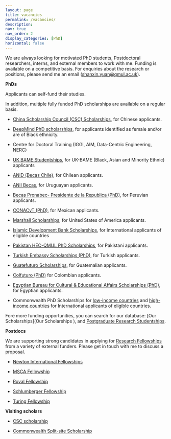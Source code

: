 ```yaml
---
layout: page
title: vacancies
permalink: /vacancies/
description: 
nav: true
nav_order: 2
display_categories: [PhD]
horizontal: false
---
```


We are always looking for motivated PhD students, Postdoctoral researchers, interns, and external members to work with me. Funding is available on a competitive basis. For enquiries about the research or positions, please send me an email (shanxin.yuan@qmul.ac.uk).

     

**PhDs** 

Applicants can self-fund their studies.

In addition, multiple fully funded PhD scholarships are available on a regular basis.

- [China Scholarship Council (CSC) Scholarships​](https://www.qmul.ac.uk/scholarships/items/queen-mary-csc-phd-scholarships.html), for Chinese applicants.

- [DeepMind PhD scholarships​](http://www.eecs.qmul.ac.uk/phd/phd-studentships/deepmind-phd-studentship-in-ai-or-machine-learning/#d.en.942226), for applicants identified as female and/or are of Black ethnicity.

- Centre for Doctoral Training (IGGI, AIM, Data-Centric Engineering, NERC)​

- [UK BAME Studentships](https://www.qmul.ac.uk/scholarships/items/uk-bame-phd-studentships-1.html), for UK-BAME (Black, Asian and Minority Ethnic) applicants


- [ANID (Becas Chile)](https://www.qmul.ac.uk/scholarships/items/anid-becas-chile-1.html), for Chilean applicants.

- [ANII Becas](https://www.qmul.ac.uk/scholarships/items/anii.html), for Uruguayan applicants.

- [Becas Pronabec- Presidente de la Republica (PhD)](https://www.qmul.ac.uk/scholarships/items/pronabec.html), for Peruvian applicants.

- [CONACyT (PhD)](https://www.qmul.ac.uk/scholarships/items/conacyt-scholarships.html), for Mexican applicants.

- [Marshall Scholarships](https://www.qmul.ac.uk/scholarships/items/marshall-scholarship.html), for United States of America applicants.

- [Islamic Development Bank Scholarships](https://www.qmul.ac.uk/scholarships/items/idb-qmul-phd-scholarships.html), for International applicants of eligible countries
 

- [Pakistan HEC-QMUL PhD Scholarships](https://www.qmul.ac.uk/scholarships/items/pakistan-hec-qmul-phd-scholarships.html), for Pakistani applicants.

- [Turkish Embassy Scholarships (PhD)](https://www.qmul.ac.uk/scholarships/items/turkish-embassy-scholarships--1.html), for Turkish applicants.


- [Guatefuturo Scholarships](https://www.qmul.ac.uk/scholarships/items/guatefuturo-scholarships-1.html), for Guatemalian applicants.

- [Colfuturo (PhD)](https://www.qmul.ac.uk/scholarships/items/colfuturo.html) for Colombian applicants.

- [Egyptian Bureau for Cultural & Educational Affairs Scholarships (PhD)](https://www.qmul.ac.uk/scholarships/items/egyptian-bureau-for-cultural--educational-affairs-scholarships.html), for Egyptian applicants.

- Commonwealth PhD Scholarships for [low-income countries](https://www.qmul.ac.uk/scholarships/items/commonwealth-phd-scholarships-low-income-countries-1.html) and [high-income countries](https://www.qmul.ac.uk/scholarships/items/commonwealth-phd-scholarships-high-income-countries-1.html) for International applicants of eligible countries.


Fore more funding opportunities, you can search for our database: [Our Scholarships](Our Scholarships
), and [Postgraduate Research Studentships](https://www.qmul.ac.uk/postgraduate/research/funding_phd/studentships/). 

**Postdocs**


We are supporting strong candidates in applying for [Research Fellowships](http://www.eecs.qmul.ac.uk/research/postdoctoral-fellowship-opportunities/
) from a variety of external funders. Please get in touch with me to discuss a proposal.


- [Newton International Fellowships](https://royalsociety.org/grants-schemes-awards/grants/newton-international/)

- [MSCA Fellowship](https://marie-sklodowska-curie-actions.ec.europa.eu/calls/msca-postdoctoral-fellowships-2023)

- [Royal Fellowship](https://marie-sklodowska-curie-actions.ec.europa.eu/calls/msca-postdoctoral-fellowships-2023)

- [Schlumberger Fellowship](https://www.facultyforthefuture.net/new-and-renewal-grant-application-process/)

- [Turing Fellowship](https://www.ukri.org/opportunity/turing-ai-world-leading-researcher-fellowships-round-two/)


**Visiting scholars**

- [CSC scholarship](https://www.csc.edu.cn/)

- [Commonwealth Split-site Scholarship](https://cscuk.fcdo.gov.uk/scholarships/commonwealth-split-site-scholarships-for-low-and-middle-income-countries/)




